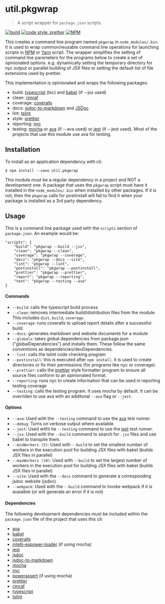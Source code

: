 # util.pkgwrap

> A script wrapper for `package.json` scripts.

[![build](https://github.com/jmquigley/util.pkgwrap/workflows/build/badge.svg)](https://github.com/jmquigley/util.pkgwrap/actions)
[![code style: prettier](https://img.shields.io/badge/code_style-prettier-ff69b4.svg?style=flat-square)](https://github.com/prettier/prettier)
[![NPM](https://img.shields.io/npm/v/util.pkgwrap.svg)](https://www.npmjs.com/package/util.pkgwrap)

This creates a command line program named `pkgwrap` in `node_modules/.bin`.  It is used to wrap common/reusable command line operations for launching scripts in [NPM](https://github.com/npm/npm) or [Yarn](https://yarnpkg.com/en/) script.  The wrapper simplifies the setting of command line parameters for the programs below to create a set of opinionated options.  e.g. dynamically setting the temporary directory for nyc output or parallel building of JSX files or setting the default list of file extensions used by prettier.

This implementation is opinionated and wraps the following packages:

- build: [typescript](https://www.typescriptlang.org/) (tsc) and [babel](https://babeljs.io/) (if --jsx used)
- clean: [rimraf](https://www.npmjs.com/package/rimraf)
- coverage: [coveralls](https://www.npmjs.com/package/coveralls)
- docs: [jsdoc-to-markdown](https://www.npmjs.com/package/jsdoc-to-markdown) and [JSDoc](http://usejsdoc.org/index.html)
- lint: [tslint](https://palantir.github.io/tslint/)
- style: [prettier](https://prettier.io/)
- reporting: [nyc](https://www.npmjs.com/package/nyc)
- testing: [mocha](https://mochajs.org/) or [ava](https://github.com/avajs/ava) (if --ava used) or [jest](https://facebook.github.io/jest/) (if --jest used).  Most of the projects that use this module use ava for testing.


## Installation

To install as an application dependency with cli:
```
$ npm install --save util.pkgwrap
```

This module must be a regular dependency in a project and NOT a development one.  A package that uses the `pkgwrap` script must have it installed in the `node_modules/.bin` when installed by other packages.  If it is not, then the `pkgwrap` calls for postinstall will fail to find it when your package is installed as a 3rd party dependency.

## Usage
This is a command line package used with the `scripts` section of `package.json`.  An example would be:

    "scripts": {
        "build": "pkgwrap --build --jsx",
        "clean": "pkgwrap --clean",
        "coverage": "pkgwrap --coverage",
        "docs": "pkgwrap --docs --site",
        "lint": "pkgwrap --lint",
        "postinstall": "pkgwrap --postinstall",
        "prettier": "pkgwrap --prettier",
        "report": "pkgwrap --reporting",
        "test": "pkgwrap --testing --ava"
    }

#### Commands


- `--build`: calls the typescript build process
- `--clean`: removes intermediate build/distribution files from the module.  This includes `dist`, `build`, `coverage`.
- `--coverage`: runs coveralls to upload report details after a successful build.
- `--docs`: generates markdown and website documents for a module
- `--globals`: takes global dependencies from package.json ("globalDependencies") and installs them.  These follow the same conventions as dependencies/devDependencies.
- `--lint`: calls the tslint code checking program
- `--postinstall`: this is executed after `npm install`.  It is used to create directories or fix their permissions (for programs like nyc or coverage).
- `--prettier`: calls the [prettier](https://prettier.io/) style formatter program to ensure all source files conform to an opinionated format.
- `--reporting`: runs nyc to create information that can be used in reporting testing coverage
- `--testing`: calls the testing program.  It uses mocha by default.  It can be overriden to use ava with an additonal `--ava` flag or `--jest`.

#### Options

- `--ava`: Used with the `--testing` command to use the [ava](https://github.com/avajs/ava) test runner.
- `--debug`: Turns on verbose output where available.
- `--jest`: Used witht he `--testing` command to use the [jest](https://facebook.github.io/jest/) test runner.
- `--jsx`: Used with the `--build` command to search for `.jsx` files and use babel to transpile them.
- `--minWorkers (5)`: Used with `--build` to set the smallest number of workers in the execution pool for building JSX files with babel (builds JSX files in parallel)
- `--maxWorkers (10)`: Used with `--build` to set the largest number of workers in the execution pool for building JSX files with babel (builds JSX files in parallel)
- `--site`: Used with the `--docs` command to generate a corresponding jsdoc website (jsdoc)
- `--webpack`: Used with the `--build` command to invoke webpack if it is avaialble (or will generate an error if it is not)

#### Dependencies
The following development dependencies must be included within the `package.json` file of the project that uses this cli:

- [ava](https://github.com/avajs/ava)
- [babel](https://babeljs.io/)
- [coveralls](https://www.npmjs.com/package/coveralls)
- [intelli-espower-loader](https://www.npmjs.com/package/intelli-espower-loader) (if using mocha)
- [jest](https://facebook.github.io/jest/)
- [jsdoc](https://www.npmjs.com/package/jsdoc)
- [jsdoc-to-markdown](https://www.npmjs.com/package/jsdoc-to-markdown)
- [mocha](https://www.npmjs.com/package/mocha)
- [nyc](https://www.npmjs.com/package/nyc)
- [powerassert](https://www.npmjs.com/package/power-assert) (if using mocha)
- [prettier](https://prettier.io/)
- [rimraf](https://www.npmjs.com/package/rimraf)
- [typescript](https://www.npmjs.com/package/typescript)
- [tslint](https://www.npmjs.com/package/tslint)
